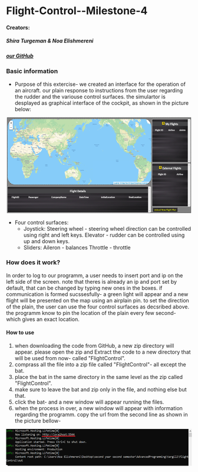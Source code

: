 
# Flight-Control--Milestone-4


#### Creators: 
##### Shira Turgeman & Noa Elishmereni
#####  [our GitHub](https://github.com/noaElish/Flight-Control--Milestone-4)

### **Basic information**
* Purpose of this extercise-
we created an interface for the operation of an aircraft. our plain response to instructions from the user regarding the rudder and the variouse control surfaces. 
the simulartor is desplayed as graphical interface of the cockpit, as shown in the picture below:

 <p align="center">
 <img src=".\fc-image.png" width="500" height="260">
</p>

* Four control surfaces:
   * Joystick:
   Steering wheel - steering wheel direction 
   can be controlled using right and left keys. 
   Elevator - rudder
    can be controlled using up and down keys. 
   * Sliders:
   Aileron - balances
   Throttle - throttle

   
### **How does it work?**
In order to log to our programm, a user needs to insert port and ip on the left side of the screen.
note that theres is already an ip and port set by default, that can be changed by typing new ones in the boxes.
if communication is formed sucssesfully- a green light will appear and a new flight will be presented on the map using an airplain pin. 
to set the direction of the plain, the user can use the four control surfaces as decsribed above.
the programm know to pin the location of the plain every few second- which gives an exact location. 


#### **How to use**
1. when downloading the code from GitHub, a new zip directory will appear. 
please open the zip and Extract the code to a new directory that will be used from now- called "FlightControl".
2. comprass all the file into a zip file called "FlightControl"- all except the bat.
3. place the bat in the same directory in the same level as the zip called "FlightControl".
4. make sure to leave the bat and zip only in the file, and nothing else but that. 
5. click the bat- and a new window will appear running the files. 
6. when the process in over, a new window will appear with information regarding the programm. copy the url from the second line as shown in the picture bellow-

 <p align="center">
 <img src=".\compile.png" width="700" height="100">
</p>



